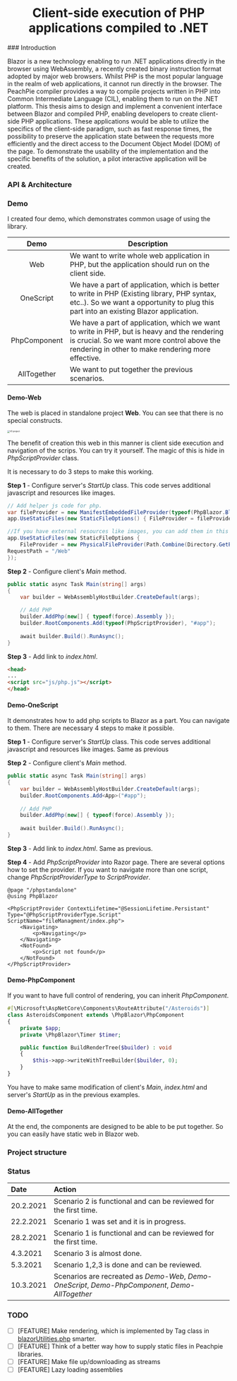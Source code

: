 <h1 align="center">
Client-side execution of PHP applications compiled to .NET
</h1>
### Introduction

Blazor is a new technology enabling to run .NET applications directly in the browser using WebAssembly, a recently created binary instruction format adopted by major web browsers. Whilst PHP is the most popular language in the realm of web applications, it cannot run directly in the browser. The PeachPie compiler provides a way to compile projects written in PHP into Common Intermediate Language (CIL), enabling them to run on the .NET platform.
This thesis aims to design and implement a convenient interface between Blazor and compiled PHP, enabling developers to create client-side PHP applications. These applications would be able to utilize the specifics of the client-side paradigm, such as fast response times, the possibility to preserve the application state between the requests more efficiently and the direct access to the Document Object Model (DOM) of the page. To demonstrate the usability of the implementation and the specific benefits of the solution, a pilot interactive application will be created.

### API & Architecture

### Demo

I created four demo, which demonstrates common usage of using the library.

|     Demo     | Description                                                  |
| :----------: | ------------------------------------------------------------ |
|     Web      | We want to write whole web application in PHP, but the application should run on the client side. |
|  OneScript   | We have a part of application, which is better to write in PHP (Existing library, PHP syntax, etc..). So we want a opportunity to plug this part into an existing Blazor application. |
| PhpComponent | We have a part of application, which we want to write in PHP, but is heavy and the rendering is crucial. So we want more control above the rendering in other to make rendering more effective. |
| AllTogether  | We want to put together the previous scenarios.              |

#### Demo-Web

The web is placed in standalone project **Web**. You can see that there is no special constructs. 

<img src="E:\OwnCode\Github\Bachelor_thesis\Documents\Pictures\web.png" alt="VS project" style="zoom:33%;" />

The benefit of creation this web in this manner is client side execution and navigation of the scrips. You can try it yourself. The magic of this is hide in *PhpScriptProvider* class. 

It is necessary to do 3 steps to make this working.

**Step 1** - Configure server's *StartUp* class. This code serves additional javascript and resources like images.

```c#
// Add helper js code for php.
var fileProvider = new ManifestEmbeddedFileProvider(typeof(PhpBlazor.BlazorContext).Assembly);
app.UseStaticFiles(new StaticFileOptions() { FileProvider = fileProvider });

//If you have external resources like images, you can add them in this way
app.UseStaticFiles(new StaticFileOptions {
	FileProvider = new PhysicalFileProvider(Path.Combine(Directory.GetParent(Environment.CurrentDirectory).Parent.FullName, "Web\\wwwroot")),
RequestPath = "/Web"
});
```

**Step 2** - Configure client's *Main* method.

```c#
public static async Task Main(string[] args)
{
	var builder = WebAssemblyHostBuilder.CreateDefault(args);

	// Add PHP
	builder.AddPhp(new[] { typeof(force).Assembly });
	builder.RootComponents.Add(typeof(PhpScriptProvider), "#app");
        
	await builder.Build().RunAsync();
}  
```
**Step 3** - Add link to *index.html*.

```html
<head>
...
<script src="js/php.js"></script>
</head>
```

#### Demo-OneScript

It demonstrates how to add php scripts to Blazor as a part. You can navigate to them. There are necessary 4 steps to make it possible.

**Step 1** - Configure server's *StartUp* class. This code serves additional javascript and resources like images. Same as previous

**Step 2** - Configure client's *Main* method.
```c#
public static async Task Main(string[] args)
{
	var builder = WebAssemblyHostBuilder.CreateDefault(args);
	builder.RootComponents.Add<App>("#app");
	
	// Add PHP
	builder.AddPhp(new[] { typeof(force).Assembly });
	    
	await builder.Build().RunAsync();
}  
```
**Step 3** - Add link to *index.html*. Same as previous.

**Step 4** - Add *PhpScriptProvider* into Razor page. There are several options how to set the provider. If you want to navigate more than one script, change *PhpScriptProviderType* to *ScriptProvider*.   

```Razor
@page "/phpstandalone"
@using PhpBlazor

<PhpScriptProvider ContextLifetime="@SessionLifetime.Persistant" Type="@PhpScriptProviderType.Script" ScriptName="fileManagment/index.php">
    <Navigating>
        <p>Navigating</p>
    </Navigating>
    <NotFound>
        <p>Script not found</p>
    </NotFound>
</PhpScriptProvider>
```

#### Demo-PhpComponent

If you want to have full control of rendering, you can inherit *PhpComponent*. 

```php
#[\Microsoft\AspNetCore\Components\RouteAttribute("/Asteroids")]
class AsteroidsComponent extends \PhpBlazor\PhpComponent
{	
	private $app;
	private \PhpBlazor\Timer $timer;

	public function BuildRenderTree($builder) : void 
	{
		$this->app->writeWithTreeBuilder($builder, 0);
	}
}
```

You have to make same modification of client's *Main*, *index.html* and server's *StartUp* as in the previous examples.

#### Demo-AllTogether

At the end, the components are designed to be able to be put together. So you can easily have static web in Blazor web.



### Project structure

### Status

| Date      | Action                                                       |
| :-------- | :----------------------------------------------------------- |
| 20.2.2021 | Scenario 2 is functional and can be reviewed for the first time. |
| 22.2.2021 | Scenario 1 was set and it is in progress.                    |
| 28.2.2021 | Scenario 1 is functional and can be reviewed for the first time. |
| 4.3.2021  | Scenario 3 is almost done.                                   |
| 5.3.2021  | Scenario 1,2,3 is done and can be reviewed.                  |
| 10.3.2021 | Scenarios are recreated as *Demo-Web*, *Demo-OneScript*, *Demo-PhpComponent*, *Demo-AllTogether* |

### TODO

- [ ] [FEATURE] Make rendering, which is implemented by Tag class in [blazorUtilities.php](https://github.com/TomatorCZ/Bachelor_thesis/blob/main/Scenarios/Scenario2/Asteroids/Php/blazorUtilities.php) smarter.
- [ ] [FEATURE] Think of a better way how to supply static files in Peachpie libraries.
- [ ] [FEATURE] Make file up/downloading as streams
- [ ] [FEATURE] Lazy loading assemblies